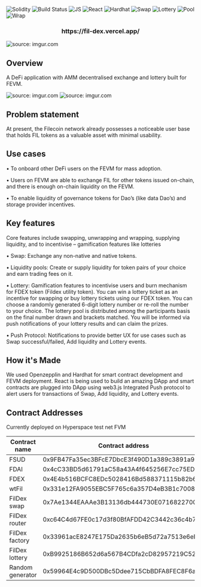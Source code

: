 

![Solidity](https://img.shields.io/badge/solidity-yellow?style=for-the-badge&logo=solidity)
![Build Status](https://img.shields.io/badge/build-passing-green?style=for-the-badge&logo=build)
![JS](https://img.shields.io/badge/javascript-yellowgreen?style=for-the-badge&logo=javascript)
![React](https://img.shields.io/badge/react-blue?style=for-the-badge&logo=react)
![Hardhat](https://img.shields.io/badge/hardhat-important?style=for-the-badge&logo=hardhat)
![Swap](https://img.shields.io/badge/swap-orange?style=for-the-badge&logo=swap)
![Lottery](https://img.shields.io/badge/lottery-lightgrey?style=for-the-badge)
![Pool](https://img.shields.io/badge/pool-blueviolet?style=for-the-badge)
![Wrap](https://img.shields.io/badge/wrap%2Funwrap-9cf?style=for-the-badge)





<h3 align="center">https://fil-dex.vercel.app/</h3>
<img src="https://i.imgur.com/h9MhEuN.png" title="source: imgur.com" /></a>

## Overview


A DeFi application with AMM decentralised exchange and lottery built for FEVM.

<img src="https://i.imgur.com/4bFuENl.png" title="source: imgur.com" /></a>
<img src="https://i.imgur.com/c2yq7ET.png" title="source: imgur.com" /></a>



## Problem statement


At present, the Filecoin network already possesses a noticeable user base that holds FIL tokens as a valuable asset with minimal usability.


## Use cases

• To onboard other DeFi users on the FEVM for mass adoption. 

• Users on FEVM are able to exchange FIL for other tokens issued on-chain, and there is enough on-chain liquidity on the FEVM.

• To enable liquidity of governance tokens for Dao’s (like data Dao’s) and storage provider incentives.


## Key features


Core features include swapping, unwrapping and wrapping, supplying liquidity, and to incentivise – gamification features like lotteries

• Swap: Exchange any non-native and native tokens.

• Liquidity pools: Create or supply liquidity for token pairs of your choice and earn trading fees on it.

• Lottery: Gamification features to incentivise users and burn mechanism for FDEX token (Fildex utility token). You can win a lottery ticket as an incentive for swapping or buy lottery tickets using our FDEX token. You can choose a randomly generated 6-digit lottery number or re-roll the number to your choice. The lottery pool is distributed among the participants basis on the final number drawn and brackets matched. You will be informed via push notifications of your lottery results and can claim the prizes.

• Push Protocol: Notifications to provide better UX for use cases such as Swap successful/failed, Add liquidity and Lottery events.

## How it's Made

We used Openzepplin and Hardhat for smart contract development and FEVM deployment. React is being used to build an amazing DApp and smart contracts are plugged into DApp using web3.js Integrated Push protocol to alert users for transactions of Swap, Add liquidity, and Lottery events.


## Contract Addresses


Currently deployed on Hyperspace test net FVM

| Contract name    | Contract address                           |
| ---------------- | ------------------------------------------ |
| FSUD             | 0x9FB47Fa35ec3BFcE7DbcE3f490D1a389c3891a90 |
| FDAI             | 0x4cC33BD5d61791aC58a43A4f645256E7cc75ED1c |
| FDEX             | 0x4E4b516BCFC8EDc5028416Bd588371115b82b65e |
| wtFil            | 0x331e12FA9055EBC5F765c6a357D4eB3B1c7008cD |
| FilDex swap      | 0x7Ae1344EAAAe3B13136db444730E071682270004 |
| FilDex router    | 0xc64C4d67FE0c17d3f80BfAFDD42C3442c36c4b7A |
| FilDex factory   | 0x33961acE8247E175Da2635b6eB5d72a7513e6eF5 |
| FilDex lottery   | 0xB9925186B652d6a567B4CDfa2cD82957219C52b3 |
| Random generator | 0x59964E4c9D500DBc5Ddee715CbBDFA8FEC8F6ad4 |

